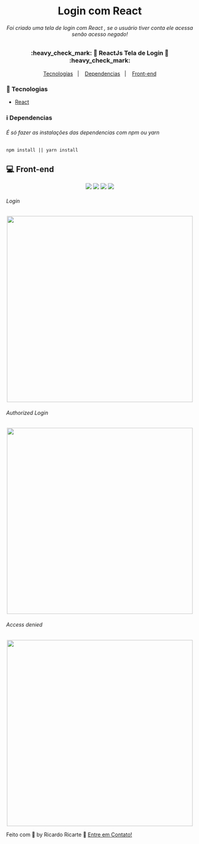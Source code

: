 <h1 align="center">
    Login com React
</h1>

###### <p align="center">Foi criado uma tela de login com React , se o usuário tiver conta ele acessa senão acesso negado!</p>

<h3 align="center"> 
	:heavy_check_mark: 🚀 ReactJs Tela de Login 🚀 :heavy_check_mark:
</h3>

<p align="center">
  <a href="#rocket-Tecnologias">Tecnologias</a>&nbsp;&nbsp;&nbsp;|&nbsp;&nbsp;&nbsp;
  <a href="#information_source-Dependencias">Dependencias</a>&nbsp;&nbsp;&nbsp;|&nbsp;&nbsp;&nbsp;  
  <a href="#-front-end">Front-end</a>
</p>

### :rocket: Tecnologias 

- [React](https://reactjs.org)

### :information_source: Dependencias

###### É só fazer as instalações das dependencias com npm ou yarn

```
npm install || yarn install
```
## 💻 Front-end
<p align="center">
  <img src="https://img.shields.io/badge/react-^16.13.1-aqua"> 
  <img src="https://img.shields.io/badge/react--dom-%5E16.13.1-aqua"/>
  <img src="https://img.shields.io/badge/react--icons-%5E3.9.0-aqua"/>
  <img src="https://img.shields.io/badge/react--script-%5E3.4.1-aqua"/>
</p>

###### Login
<p align="center">
    <img src="https://github.com/ricardoricarte/Login/blob/master/assets/Login.png" width="500px">
</p>

###### Authorized Login
<p align="center">
    <img src="https://github.com/ricardoricarte/Login/blob/master/assets/LoginAutorizado.png" width="500px">
</p>

###### Access denied
<p align="center">
    <img src="https://github.com/ricardoricarte/Login/blob/master/assets/LoginNegado.png" width="500px">
</p>

Feito com 💜 by Ricardo Ricarte 🤝 [Entre em Contato!](https://www.linkedin.com/in/jose-ricardo-silva-082837191/)
